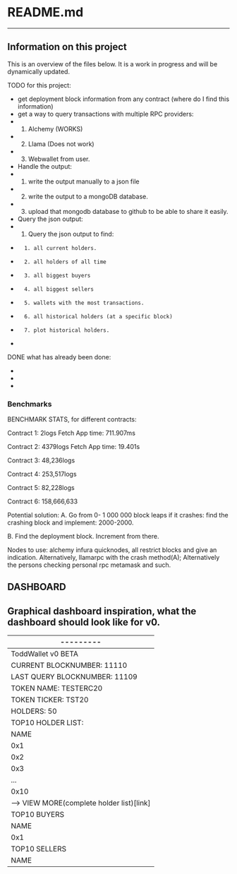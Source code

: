 # README.md
---
## Information on this project
This is an overview of the files below. It is a work in progress and will be dynamically updated.

TODO for this project:

- get deployment block information from any contract (where do I find this information)
- get a way to query transactions with multiple RPC providers:
- 	1. Alchemy (WORKS)
- 	2. Llama (Does not work)
- 	3. Webwallet from user.
- Handle the output:
- 	1. write the output manually to a json file
- 	2. write the output to a mongoDB database.
- 	3. upload that mongodb database to github to be able to share it easily.
- Query the json output:
- 	1. Query the json output to find:
- 		1. all current holders.
- 		2. all holders of all time
- 		3. all biggest buyers
- 		4. all biggest sellers
- 		5. wallets with the most transactions.
- 		6. all historical holders (at a specific block)
- 		7. plot historical holders.
-

DONE what has already been done:

-
-
-


### Benchmarks
BENCHMARK STATS, for different contracts:

Contract 1: 2logs
	Fetch App time: 711.907ms


Contract 2: 4379logs
	Fetch App time: 19.401s


Contract 3: 48,236logs


Contract 4: 253,517logs

Contract 5: 82,228logs
	
Contract 6: 158,666,633
	
	
Potential solution:
A.
	Go from 0- 1 000 000 block leaps
	if it crashes:
		find the crashing block and implement:
			2000-2000.

B.
	Find the deployment block.
	Increment from there.



Nodes to use:
alchemy
infura
quicknodes, all restrict blocks and give an indication.
Alternatively, llamarpc with the crash method(A);
Alternatively the persons checking personal rpc metamask and such.



## DASHBOARD
Graphical dashboard inspiration, what the dashboard should look like for v0.
---
|---------|
| ---     |
| ToddWallet v0 BETA |
| CURRENT BLOCKNUMBER: 11110 |
| LAST QUERY BLOCKNUMBER: 11109 |
| TOKEN NAME: TESTERC20 |
| TOKEN TICKER: TST20 |
| HOLDERS: 50 |
| TOP10 HOLDER LIST: |
| NAME | AMOUNT | USD$ | %TOTAL SUPPLY |
| 0x1 | 100000 | 50$  | 3% |
| 0x2 | 20     | 1$   | 0.1% |
| 0x3 |        |      |     |
| ... | ...    | ...  | ... |
| 0x10|        |      |     |
| --> VIEW MORE(complete holder list)[link] |
| TOP10 BUYERS |
| NAME | AMOUNT | USD$ |
| 0x1  |        |      |
| TOP10 SELLERS |
| NAME | AMOUNT | USD$ |
